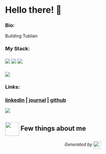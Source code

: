 
# Hello there! 👋

### Bio:

Building Tublian

### My Stack:

### <img src="https://br947mb2rl.execute-api.us-east-1.amazonaws.com/dev/ft/profile/streetcred/github/tag/FP"/> <img src="https://br947mb2rl.execute-api.us-east-1.amazonaws.com/dev/ft/profile/streetcred/github/tag/Blockchain%2FWeb3"/> <img src="https://br947mb2rl.execute-api.us-east-1.amazonaws.com/dev/ft/profile/streetcred/github/tag/JavaScript"/>

### <img src="https://br947mb2rl.execute-api.us-east-1.amazonaws.com/dev/ft/profile/streetcred/github/tag/Frontend"/>

### 

### Links:

### <a href="https://www.linkedin.com/in/nraychaudhuri/">linkedin</a> | <a href="https://www.tublian.com/profile/nraychaudhuri">journal</a> | <a href="https://www.github.com/nraychaudhuri">github</a>

<img src="https://br947mb2rl.execute-api.us-east-1.amazonaws.com/dev/ft/profile/streetcred/badge/nraychaudhuri">

## <img src="https://www.tublian.com/static/media/new-logo.0852124c.svg" width="45" style="vertical-align: middle"/> Few things about me


<div>

            
</div>




<p align="center">
<i>Generated by <a href="https://www.tublian.com/"><img src="https://www.tublian.com/static/media/new-logo.0852124c.svg" width="25" style="vertical-align: middle"/></i>
</p>
